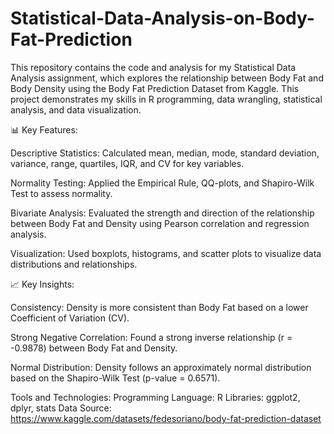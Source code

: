 # Statistical-Data-Analysis-on-Body-Fat-Prediction
This repository contains the code and analysis for my Statistical Data Analysis assignment, which explores the relationship between Body Fat and Body Density using the Body Fat Prediction Dataset from Kaggle. This project demonstrates my skills in R programming, data wrangling, statistical analysis, and data visualization.

📊 Key Features:

Descriptive Statistics: Calculated mean, median, mode, standard deviation, variance, range, quartiles, IQR, and CV for key variables.

Normality Testing: Applied the Empirical Rule, QQ-plots, and Shapiro-Wilk Test to assess normality.

Bivariate Analysis: Evaluated the strength and direction of the relationship between Body Fat and Density using Pearson correlation and regression analysis.

Visualization: Used boxplots, histograms, and scatter plots to visualize data distributions and relationships.

📈 Key Insights:

Consistency: Density is more consistent than Body Fat based on a lower Coefficient of Variation (CV).

Strong Negative Correlation: Found a strong inverse relationship (r = -0.9878) between Body Fat and Density.

Normal Distribution: Density follows an approximately normal distribution based on the Shapiro-Wilk Test (p-value = 0.6571).

Tools and Technologies:
Programming Language: R
Libraries: ggplot2, dplyr, stats
Data Source: https://www.kaggle.com/datasets/fedesoriano/body-fat-prediction-dataset 
